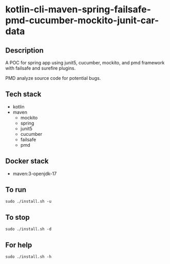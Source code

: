 # kotlin-cli-maven-spring-failsafe-pmd-cucumber-mockito-junit-car-data

## Description
A POC for spring app using junit5, cucumber, mockito, 
and pmd framework with failsafe
and surefire plugins.

PMD analyze source code for potential bugs.

## Tech stack
- kotlin
- maven
	- mockito
  - spring
  - junit5
  - cucumber
  - failsafe
  - pmd

## Docker stack
- maven:3-openjdk-17

## To run
`sudo ./install.sh -u`

## To stop
`sudo ./install.sh -d`

## For help
`sudo ./install.sh -h`
